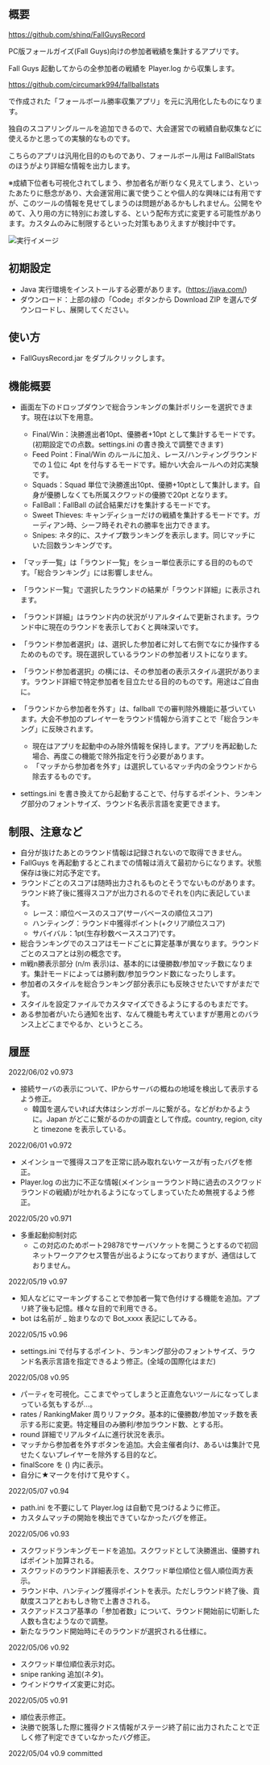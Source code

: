 ﻿## 概要
https://github.com/shinq/FallGuysRecord

PC版フォールガイズ(Fall Guys)向けの参加者戦績を集計するアプリです。

Fall Guys 起動してからの全参加者の戦績を Player.log から収集します。

https://github.com/circumark994/fallballstats

で作成された「フォールボール勝率収集アプリ」を元に汎用化したものになります。

独自のスコアリングルールを追加できるので、大会運営での戦績自動収集などに使えるかと思っての実験的なものです。

こちらのアプリは汎用化目的のものであり、フォールボール用は FallBallStats のほうがより詳細な情報を出力します。

※成績下位者も可視化されてしまう、参加者名が断りなく見えてしまう、といったあたりに懸念があり、大会運営用に裏で使うことや個人的な興味には有用ですが、このツールの情報を見せてしまうのは問題があるかもしれません。公開をやめて、入り用の方に特別にお渡しする、という配布方式に変更する可能性があります。カスタムのみに制限するといった対策もありえますが検討中です。

![実行イメージ](/screenshot.png?raw=true "実行イメージ")

## 初期設定
* Java 実行環境をインストールする必要があります。(https://java.com/)
* ダウンロード：上部の緑の「Code」ボタンから Download ZIP を選んでダウンロードし、展開してください。

## 使い方
* FallGuysRecord.jar をダブルクリックします。

## 機能概要
* 画面左下のドロップダウンで総合ランキングの集計ポリシーを選択できます。現在は以下を用意。
  * Final/Win：決勝進出者10pt、優勝者+10pt として集計するモードです。(初期設定での点数。settings.ini の書き換えで調整できます)
  * Feed Point：Final/Win のルールに加え、レース/ハンティングラウンドでの１位に 4pt を付与するモードです。細かい大会ルールへの対応実験です。
  * Squads：Squad 単位で決勝進出10pt、優勝+10ptとして集計します。自身が優勝しなくても所属スクワッドの優勝で20pt となります。
  * FallBall：FallBall の試合結果だけを集計するモードです。
  * Sweet Thieves: キャンディショーだけの戦績を集計するモードです。ガーディアン時、シーフ時それぞれの勝率を出力できます。
  * Snipes: ネタ的に、スナイプ数ランキングを表示します。同じマッチにいた回数ランキングです。

* 「マッチ一覧」は「ラウンド一覧」をショー単位表示にする目的のものです。「総合ランキング」には影響しません。
* 「ラウンド一覧」で選択したラウンドの結果が「ラウンド詳細」に表示されます。
* 「ラウンド詳細」はラウンド内の状況がリアルタイムで更新されます。ラウンド中に現在のラウンドを表示しておくと興味深いです。
* 「ラウンド参加者選択」は、選択した参加者に対して右側でなにか操作するためのものです。現在選択しているラウンドの参加者リストになります。
* 「ラウンド参加者選択」の横には、その参加者の表示スタイル選択があります。ラウンド詳細で特定参加者を目立たせる目的のものです。用途はご自由に。
* 「ラウンドから参加者を外す」は、fallball での審判除外機能に基づいています。大会不参加のプレイヤーをラウンド情報から消すことで「総合ランキング」に反映されます。
  * 現在はアプリを起動中のみ除外情報を保持します。アプリを再起動した場合、再度この機能で除外指定を行う必要があります。
  * 「マッチから参加者を外す」は選択しているマッチ内の全ラウンドから除去するものです。
* settings.ini を書き換えてから起動することで、付与するポイント、ランキング部分のフォントサイズ、ラウンド名表示言語を変更できます。

## 制限、注意など
* 自分が抜けたあとのラウンド情報は記録されないので取得できません。
* FallGuys を再起動するとこれまでの情報は消えて最初からになります。状態保存は後に対応予定です。
* ラウンドごとのスコアは随時出力されるものとそうでないものがあります。ラウンド終了後に獲得スコアが出力されるのでそれを()内に表記しています。
  * レース：順位ベースのスコア(サーバベースの順位スコア)
  * ハンティング：ラウンド中獲得ポイント(+クリア順位スコア)
  * サバイバル：1pt(生存秒数ベーススコア)です。
* 総合ランキングでのスコアはモードごとに算定基準が異なります。ラウンドごとのスコアとは別の概念です。
* m戦n勝表示部分 (n/m 表示)は、基本的には優勝数/参加マッチ数になります。集計モードによっては勝利数/参加ラウンド数になったりします。
* 参加者のスタイルを総合ランキング部分表示にも反映させたいですがまだです。
* スタイルを設定ファイルでカスタマイズできるようにするのもまだです。
* ある参加者がいたら通知を出す、なんて機能も考えていますが悪用とのバランス上どこまでやるか、というところ。

## 履歴
2022/06/02 v0.973
* 接続サーバの表示について、IPからサーバの概ねの地域を検出して表示するよう修正。
  * 韓国を選んでいれば大体はシンガポールに繋がる。などがわかるように。Japan がどこに繋がるのかの調査として作成。country, region, city と timezone を表示している。

2022/06/01 v0.972
* メインショーで獲得スコアを正常に読み取れないケースが有ったバグを修正。
* Player.log の出力に不正な情報(メインショーラウンド時に過去のスクワッドラウンドの戦績)が吐かれるようになってしまっていたため無視するよう修正。

2022/05/20 v0.971
* 多重起動抑制対応
  * この対応のためポート29878でサーバソケットを開こうとするので初回ネットワークアクセス警告が出るようになっておりますが、通信はしておりません。

2022/05/19 v0.97
* 知人などにマーキングすることで参加者一覧で色付けする機能を追加。アプリ終了後も記憶。様々な目的で利用できる。
* bot は名前が _ 始まりなので Bot_xxxx 表記にしてみる。

2022/05/15 v0.96
* settings.ini で付与するポイント、ランキング部分のフォントサイズ、ラウンド名表示言語を指定できるよう修正。(全域の国際化はまだ)

2022/05/08 v0.95
* パーティを可視化。ここまでやってしまうと正直危ないツールになってしまっている気もするが…。
* rates / RankingMaker 周りリファクタ。基本的に優勝数/参加マッチ数を表示する形に変更。特定種目のみ勝利/参加ラウンド数、とする形。
* round 詳細でリアルタイムに進行状況を表示。
* マッチから参加者を外すボタンを追加。大会主催者向け、あるいは集計で見せたくないプレイヤーを除外する目的など。
* finalScore を () 内に表示。
* 自分に★マークを付けて見やすく。

2022/05/07 v0.94
* path.ini を不要にして Player.log は自動で見つけるように修正。
* カスタムマッチの開始を検出できていなかったバグを修正。

2022/05/06 v0.93
* スクワッドランキングモードを追加。スクワッドとして決勝進出、優勝すればポイント加算される。
* スクワッドのラウンド詳細表示を、スクワッド単位順位と個人順位両方表示。
* ラウンド中、ハンティング獲得ポイントを表示。ただしラウンド終了後、貢献度スコアとおもしき物で上書きされる。
* スクアッドスコア基準の「参加者数」について、ラウンド開始前に切断した人数も含むようなので調整。
* 新たなラウンド開始時にそのラウンドが選択される仕様に。

2022/05/06 v0.92
* スクワッド単位順位表示対応。
* snipe ranking 追加(ネタ)。
* ウインドウサイズ変更に対応。

2022/05/05 v0.91
* 順位表示修正。
* 決勝で脱落した際に獲得クドス情報がステージ終了前に出力されたことで正しく修了判定できていなかったバグ修正。

2022/05/04 v0.9 committed

